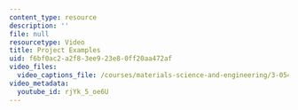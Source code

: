 ```yaml
---
content_type: resource
description: ''
file: null
resourcetype: Video
title: Project Examples
uid: f6bf0ac2-a2f8-3ee9-23e8-0ff20aa472af
video_files:
  video_captions_file: /courses/materials-science-and-engineering/3-054-cellular-solids-structure-properties-and-applications-spring-2015/instructor-insights/project-examples/rjYk_5_oe6U.vtt
video_metadata:
  youtube_id: rjYk_5_oe6U
---
```

